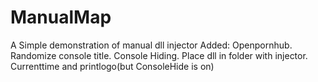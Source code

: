 # ManualMap
A Simple demonstration of manual dll injector
Added:
Openpornhub.
Randomize console title.
Console Hiding.
Place dll in folder with injector.
Currenttime and printlogo(but ConsoleHide is on)
